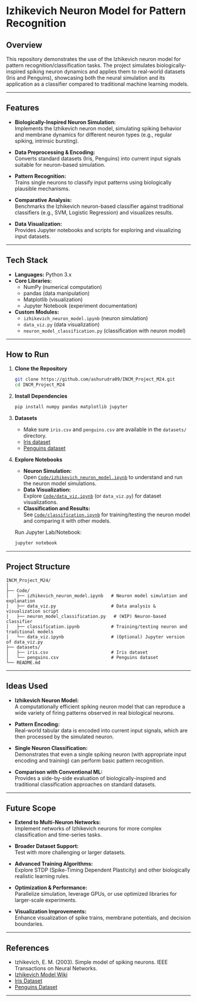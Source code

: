 # Izhikevich Neuron Model for Pattern Recognition

## Overview

This repository demonstrates the use of the Izhikevich neuron model for pattern recognition/classification tasks. The project simulates biologically-inspired spiking neuron dynamics and applies them to real-world datasets (Iris and Penguins), showcasing both the neural simulation and its application as a classifier compared to traditional machine learning models.

---

## Features

- **Biologically-Inspired Neuron Simulation:**  
  Implements the Izhikevich neuron model, simulating spiking behavior and membrane dynamics for different neuron types (e.g., regular spiking, intrinsic bursting).

- **Data Preprocessing & Encoding:**  
  Converts standard datasets (Iris, Penguins) into current input signals suitable for neuron-based simulation.

- **Pattern Recognition:**  
  Trains single neurons to classify input patterns using biologically plausible mechanisms.

- **Comparative Analysis:**  
  Benchmarks the Izhikevich neuron-based classifier against traditional classifiers (e.g., SVM, Logistic Regression) and visualizes results.

- **Data Visualization:**  
  Provides Jupyter notebooks and scripts for exploring and visualizing input datasets.

---

## Tech Stack

- **Languages:** Python 3.x
- **Core Libraries:**  
  - NumPy (numerical computation)  
  - pandas (data manipulation)  
  - Matplotlib (visualization)  
  - Jupyter Notebook (experiment documentation)  
- **Custom Modules:**  
  - `izhikevich_neuron_model.ipynb` (neuron simulation)  
  - `data_viz.py` (data visualization)  
  - `neuron_model_classification.py` (classification with neuron model)  

---

## How to Run

1. **Clone the Repository**
   ```bash
   git clone https://github.com/ashurudra09/INCM_Project_M24.git
   cd INCM_Project_M24
   ```

2. **Install Dependencies**
   ```bash
   pip install numpy pandas matplotlib jupyter
   ```

3. **Datasets**
   - Make sure `iris.csv` and `penguins.csv` are available in the `datasets/` directory.
   - [Iris dataset](https://gist.github.com/curran/a08a1080b88344b0c8a7)
   - [Penguins dataset](https://github.com/mwaskom/seaborn-data/blob/master/penguins.csv)

4. **Explore Notebooks**
   - **Neuron Simulation:**  
     Open [`Code/izhikevich_neuron_model.ipynb`](Code/izhikevich_neuron_model.ipynb) to understand and run the neuron model simulations.
   - **Data Visualization:**  
     Explore [`Code/data_viz.ipynb`](Code/data_viz.ipynb) (or `data_viz.py`) for dataset visualizations.
   - **Classification and Results:**  
     See [`Code/classification.ipynb`](Code/classification.ipynb) for training/testing the neuron model and comparing it with other models.

   Run Jupyter Lab/Notebook:
   ```bash
   jupyter notebook
   ```

---

## Project Structure

```
INCM_Project_M24/
│
├── Code/
│   ├── izhikevich_neuron_model.ipynb   # Neuron model simulation and explanation
│   ├── data_viz.py                     # Data analysis & visualization script
│   ├── neuron_model_classification.py   # (WIP) Neuron-based classifier
│   ├── classification.ipynb            # Training/testing neuron and traditional models
│   └── data_viz.ipynb                  # (Optional) Jupyter version of data_viz.py
├── datasets/
│   ├── iris.csv                        # Iris dataset
│   └── penguins.csv                    # Penguins dataset
└── README.md
```

---

## Ideas Used

- **Izhikevich Neuron Model:**  
  A computationally efficient spiking neuron model that can reproduce a wide variety of firing patterns observed in real biological neurons.

- **Pattern Encoding:**  
  Real-world tabular data is encoded into current input signals, which are then processed by the simulated neuron.

- **Single Neuron Classification:**  
  Demonstrates that even a single spiking neuron (with appropriate input encoding and training) can perform basic pattern recognition.

- **Comparison with Conventional ML:**  
  Provides a side-by-side evaluation of biologically-inspired and traditional classification approaches on standard datasets.

---

## Future Scope

- **Extend to Multi-Neuron Networks:**  
  Implement networks of Izhikevich neurons for more complex classification and time-series tasks.

- **Broader Dataset Support:**  
  Test with more challenging or larger datasets.

- **Advanced Training Algorithms:**  
  Explore STDP (Spike-Timing Dependent Plasticity) and other biologically realistic learning rules.

- **Optimization & Performance:**  
  Parallelize simulation, leverage GPUs, or use optimized libraries for larger-scale experiments.

- **Visualization Improvements:**  
  Enhance visualization of spike trains, membrane potentials, and decision boundaries.

---

## References

- Izhikevich, E. M. (2003). Simple model of spiking neurons. IEEE Transactions on Neural Networks.
- [Izhikevich Model Wiki](https://en.wikipedia.org/wiki/Izhikevich_model)
- [Iris Dataset](https://gist.github.com/curran/a08a1080b88344b0c8a7)
- [Penguins Dataset](https://github.com/mwaskom/seaborn-data/blob/master/penguins.csv)

---
